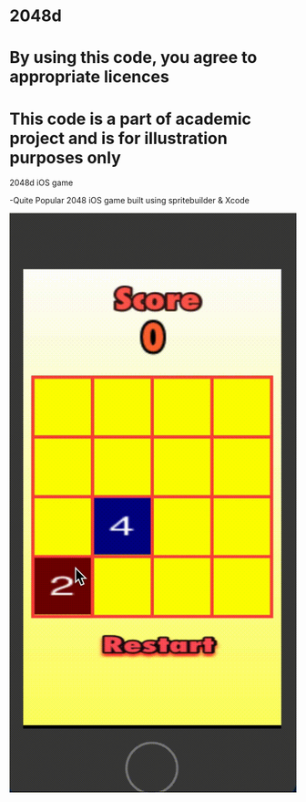 # 2048d
# By using this code, you agree to appropriate licences

# This code is a part of academic project and is for illustration purposes only

2048d iOS game

-Quite Popular 2048 iOS game built using spritebuilder & Xcode

![demo](https://github.com/dipankarghosh28/2048/blob/master/2048d.gif)
